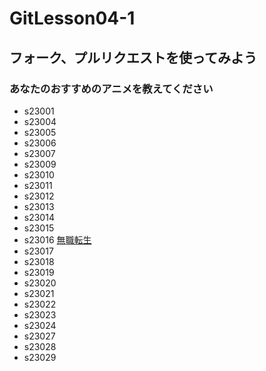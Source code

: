 # GitLesson04-1
## フォーク、プルリクエストを使ってみよう

### あなたのおすすめのアニメを教えてください

* s23001
* s23004
* s23005
* s23006
* s23007
* s23009
* s23010
* s23011
* s23012
* s23013
* s23014
* s23015
* s23016 [無職転生](https://mushokutensei.jp/)
* s23017
* s23018
* s23019
* s23020
* s23021
* s23022
* s23023
* s23024
* s23027
* s23028
* s23029

